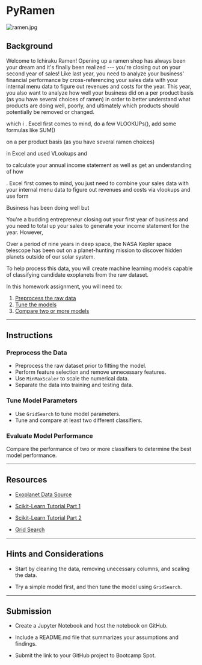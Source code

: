 # PyRamen

![ramen.jpg](Images/ramen.jpg)

## Background

Welcome to Ichiraku Ramen! Opening up a ramen shop has always been your dream and it's finally been realized --- you're closing out on your second year of sales!
Like last year, you need to analyze your business' financial performance by cross-referencing your sales data with your internal menu data to figure out revenues
and costs for the year. This year, you also want to analyze how well your business did on a per product basis (as you have several choices of ramen) in order to 
better understand what products are doing well, poorly, and ultimately which products should potentially be removed or changed.



which i . Excel first comes to mind, do a few VLOOKUPs(), add some formulas like SUM()


on a per product basis (as you have several ramen choices) 



 in Excel and used VLookups and 

to calculate your annual income statement as well as get an understanding of how

. Excel first comes to mind, you just need to combine your sales
data with your internal menu data to figure out revenues and costs via vlookups and use form  



Business has been doing well but 


 You're a budding entrepreneur closing out your first year of business and you need to total up your sales to generate your income statement for the year.
However, 


Over a period of nine years in deep space, the NASA Kepler space telescope has been out on a planet-hunting mission to discover hidden planets outside of our solar system.

To help process this data, you will create machine learning models capable of classifying candidate exoplanets from the raw dataset.

In this homework assignment, you will need to:

1. [Preprocess the raw data](#Preprocessing)
2. [Tune the models](#Tune-Model-Parameters)
3. [Compare two or more models](#Evaluate-Model-Performance)

- - -

## Instructions

### Preprocess the Data

* Preprocess the raw dataset prior to fitting the model.
* Perform feature selection and remove unnecessary features.
* Use `MinMaxScaler` to scale the numerical data.
* Separate the data into training and testing data.

### Tune Model Parameters

* Use `GridSearch` to tune model parameters.
* Tune and compare at least two different classifiers.

### Evaluate Model Performance

Compare the performance of two or more classifiers to determine the best model performance.

- - -

## Resources

* [Exoplanet Data Source](https://www.kaggle.com/nasa/kepler-exoplanet-search-results)

* [Scikit-Learn Tutorial Part 1](https://www.youtube.com/watch?v=4PXAztQtoTg)

* [Scikit-Learn Tutorial Part 2](https://www.youtube.com/watch?v=gK43gtGh49o&t=5858s)

* [Grid Search](https://scikit-learn.org/stable/modules/grid_search.html)

- - -

## Hints and Considerations

* Start by cleaning the data, removing unecessary columns, and scaling the data.

* Try a simple model first, and then tune the model using `GridSearch`.

- - -

## Submission

* Create a Jupyter Notebook and host the notebook on GitHub.

* Include a README.md file that summarizes your assumptions and findings.

* Submit the link to your GitHub project to Bootcamp Spot.